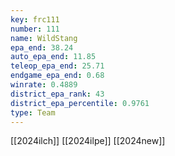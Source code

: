 ```yaml
---
key: frc111
number: 111
name: WildStang
epa_end: 38.24
auto_epa_end: 11.85
teleop_epa_end: 25.71
endgame_epa_end: 0.68
winrate: 0.4889
district_epa_rank: 43
district_epa_percentile: 0.9761
type: Team
---
```

[[2024ilch]]
[[2024ilpe]]
[[2024new]]
